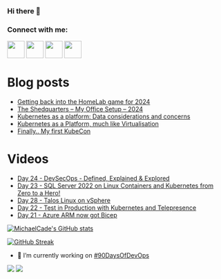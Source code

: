 ### Hi there 👋

<h3 align="left">Connect with me:</h3>
<p align="left">
<a href="https://twitter.com/MichaelCade1" target="blank"><img align="center" src="https://cdn2.iconfinder.com/data/icons/social-media-2285/512/1_Twitter3_colored_svg-512.png" alt="" height="40" width="40" /></a>
<a href="http://linkedin.com/in/michaelcade1" target="blank"><img align="center" src="https://cdn2.iconfinder.com/data/icons/social-media-2285/512/1_Linkedin_unofficial_colored_svg-512.png" alt="" height="40" width="40" /></a>
<a href="https://vzilla.co.uk/" target="blank"><img align="center" src="https://cdn0.iconfinder.com/data/icons/small-n-flat/24/678060-rss-512.png" alt="" height="40" width="40" /></a>
<a href="https://m.youtube.com/c/MichaelCade1" target="blank"><img align="center" src="https://cdn2.iconfinder.com/data/icons/social-media-2285/512/1_Youtube_colored_svg-512.png" alt="" height="40" width="40" /></a>
</p>

# Blog posts
<!-- BLOG-POST-LIST:START -->
- [Getting back into the HomeLab game for 2024](https://vzilla.co.uk/vzilla-blog/getting-back-into-the-homelab-game-for-2024)
- [The Shedquarters – My Office Setup – 2024](https://vzilla.co.uk/vzilla-blog/the-shedquarters-my-office-setup-2024)
- [Kubernetes as a platform: Data considerations and concerns](https://vzilla.co.uk/vzilla-blog/kubernetes-as-a-platform-data-considerations-and-concerns)
- [Kubernetes as a Platform, much like Virtualisation](https://vzilla.co.uk/vzilla-blog/kubernetes-as-a-platform-much-like-virtualisation)
- [Finally.. My first KubeCon](https://vzilla.co.uk/vzilla-blog/finally-my-first-kubecon)
<!-- BLOG-POST-LIST:END -->

# Videos
<!-- VIDEO:START -->
- [Day 24 - DevSecOps - Defined, Explained &amp; Explored](https://www.youtube.com/watch?v=glbuwrdSwCs)
- [Day 23 - SQL Server 2022 on Linux Containers and Kubernetes from Zero to a Hero!](https://www.youtube.com/watch?v=BgttLzkzNBs)
- [Day 28 - Talos Linux on vSphere](https://www.youtube.com/watch?v=9y7m0PgW2UM)
- [Day 22 - Test in Production with Kubernetes and Telepresence](https://www.youtube.com/watch?v=-et6kHmK5MQ)
- [Day 21 - Azure ARM now got Bicep](https://www.youtube.com/watch?v=QMF973vpxyg)
<!-- VIDEO:END -->




[![MichaelCade's GitHub stats](https://github-readme-stats.vercel.app/api?username=MichaelCade&show_icons=true&theme=radical)](https://github.com/anuraghazra/github-readme-stats)

[![GitHub Streak](https://github-readme-streak-stats.herokuapp.com/?user=MichaelCade&theme=dark)](https://git.io/streak-stats)

- 🔭 I’m currently working on [#90DaysOfDevOps](https://github.com/MichaelCade/90DaysOfDevOps)

![](https://komarev.com/ghpvc/?username=michaelcade&color=lightgrey)
![](https://visitor-badge.glitch.me/badge?page_id=MichaelCade.MichaelCade)



<!--
**MichaelCade/MichaelCade** is a ✨ _special_ ✨ repository because its `README.md` (this file) appears on your GitHub profile.

Here are some ideas to get you started:

- 🔭 I’m currently working on ...
- 🌱 I’m currently learning ...
- 👯 I’m looking to collaborate on ...
- 🤔 I’m looking for help with ...
- 💬 Ask me about ...
- 📫 How to reach me: ...
- 😄 Pronouns: ...
- ⚡ Fun fact: ...
-->
